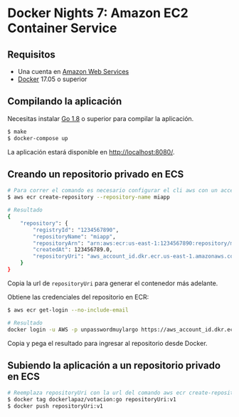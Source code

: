 # Docker Nights 7: Amazon EC2 Container Service

## Requisitos
* Una cuenta en [Amazon Web Services](https://aws.amazon.com/)
* [Docker](https://www.docker.com) 17.05 o superior

## Compilando la aplicación

Necesitas instalar [Go 1.8](https://golang.org) o superior para compilar la aplicación.

```bash
$ make
$ docker-compose up
```

La aplicación estará disponible en [http://localhost:8080/](http://localhost:8080).

## Creando un repositorio privado en ECS

```bash
# Para correr el comando es necesario configurar el cli aws con un access_key y secret_key
$ aws ecr create-repository --repository-name miapp

# Resultado
{
    "repository": {
        "registryId": "1234567890",
        "repositoryName": "miapp",
        "repositoryArn": "arn:aws:ecr:us-east-1:1234567890:repository/miapp",
        "createdAt": 123456789.0,
        "repositoryUri": "aws_account_id.dkr.ecr.us-east-1.amazonaws.com/miapp"
    }
}
```

Copia la url de `repositoryUri` para generar el contenedor más adelante.

Obtiene las credenciales del repositorio en ECR:

```bash
$ aws ecr get-login --no-include-email

# Resultado
docker login -u AWS -p unpasswordmuylargo https://aws_account_id.dkr.ecr.us-east-1.amazonaws.com
```
Copia y pega el resultado para ingresar al repositorio desde Docker.

## Subiendo la aplicación a un repositorio privado en ECS

```bash
# Reemplaza repositoryUri con la url del comando aws ecr create-repository
$ docker tag dockerlapaz/votacion:go repositoryUri:v1
$ docker push repositoryUri:v1
```




